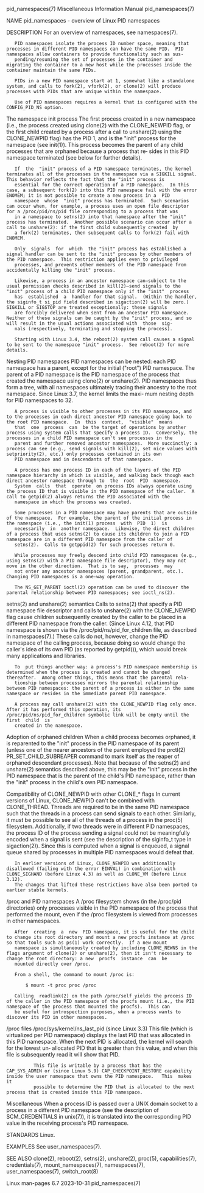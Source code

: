 pid_namespaces(7)                                                                     Miscellaneous Information Manual                                                                    pid_namespaces(7)

NAME
       pid_namespaces - overview of Linux PID namespaces

DESCRIPTION
       For an overview of namespaces, see namespaces(7).

       PID namespaces isolate the process ID number space, meaning that processes in different PID namespaces can have the same PID.  PID namespaces allow containers to provide functionality such as sus‐
       pending/resuming the set of processes in the container and migrating the container to a new host while the processes inside the container maintain the same PIDs.

       PIDs in a new PID namespace start at 1, somewhat like a standalone system, and calls to fork(2), vfork(2), or clone(2) will produce processes with PIDs that are unique within the namespace.

       Use of PID namespaces requires a kernel that is configured with the CONFIG_PID_NS option.

   The namespace init process
       The  first  process  created  in  a new namespace (i.e., the process created using clone(2) with the CLONE_NEWPID flag, or the first child created by a process after a call to unshare(2) using the
       CLONE_NEWPID flag) has the PID 1, and is the "init" process for the namespace (see init(1)).  This process becomes the parent of any child processes that are orphaned because a  process  that  re‐
       sides in this PID namespace terminated (see below for further details).

       If  the  "init" process of a PID namespace terminates, the kernel terminates all of the processes in the namespace via a SIGKILL signal.  This behavior reflects the fact that the "init" process is
       essential for the correct operation of a PID namespace.  In this case, a subsequent fork(2) into this PID namespace fail with the error ENOMEM; it is not possible to create a new process in a  PID
       namespace  whose  "init" process has terminated.  Such scenarios can occur when, for example, a process uses an open file descriptor for a /proc/pid/ns/pid file corresponding to a process that was
       in a namespace to setns(2) into that namespace after the "init" process has terminated.  Another possible scenario can occur after a call to unshare(2): if the first child subsequently created  by
       a fork(2) terminates, then subsequent calls to fork(2) fail with ENOMEM.

       Only  signals  for  which  the "init" process has established a signal handler can be sent to the "init" process by other members of the PID namespace.  This restriction applies even to privileged
       processes, and prevents other members of the PID namespace from accidentally killing the "init" process.

       Likewise, a process in an ancestor namespace can—subject to the usual permission checks described in kill(2)—send signals to the "init" process of a child PID namespace only if the "init"  process
       has  established  a  handler for that signal.  (Within the handler, the siginfo_t si_pid field described in sigaction(2) will be zero.)  SIGKILL or SIGSTOP are treated exceptionally: these signals
       are forcibly delivered when sent from an ancestor PID namespace.  Neither of these signals can be caught by the "init" process, and so will result in the usual actions associated with  those  sig‐
       nals (respectively, terminating and stopping the process).

       Starting with Linux 3.4, the reboot(2) system call causes a signal to be sent to the namespace "init" process.  See reboot(2) for more details.

   Nesting PID namespaces
       PID  namespaces  can  be nested: each PID namespace has a parent, except for the initial ("root") PID namespace.  The parent of a PID namespace is the PID namespace of the process that created the
       namespace using clone(2) or unshare(2).  PID namespaces thus form a tree, with all namespaces ultimately tracing their ancestry to the root namespace.  Since Linux 3.7, the kernel limits the maxi‐
       mum nesting depth for PID namespaces to 32.

       A process is visible to other processes in its PID namespace, and to the processes in each direct ancestor PID namespace going back to the root PID namespace.  In  this  context,  "visible"  means
       that  one  process  can  be the target of operations by another process using system calls that specify a process ID.  Conversely, the processes in a child PID namespace can't see processes in the
       parent and further removed ancestor namespaces.  More succinctly: a process can see (e.g., send signals with kill(2), set nice values with setpriority(2), etc.) only processes contained in its own
       PID namespace and in descendants of that namespace.

       A process has one process ID in each of the layers of the PID namespace hierarchy in which is visible, and walking back though each direct ancestor namespace through to  the  root  PID  namespace.
       System  calls  that  operate  on process IDs always operate using the process ID that is visible in the PID namespace of the caller.  A call to getpid(2) always returns the PID associated with the
       namespace in which the process was created.

       Some processes in a PID namespace may have parents that are outside of the namespace.  For example, the parent of the initial process in the namespace (i.e., the init(1) process  with  PID  1)  is
       necessarily  in  another namespace.  Likewise, the direct children of a process that uses setns(2) to cause its children to join a PID namespace are in a different PID namespace from the caller of
       setns(2).  Calls to getppid(2) for such processes return 0.

       While processes may freely descend into child PID namespaces (e.g., using setns(2) with a PID namespace file descriptor), they may not move in the other direction.  That is to say,  processes  may
       not enter any ancestor namespaces (parent, grandparent, etc.).  Changing PID namespaces is a one-way operation.

       The NS_GET_PARENT ioctl(2) operation can be used to discover the parental relationship between PID namespaces; see ioctl_ns(2).

   setns(2) and unshare(2) semantics
       Calls  to setns(2) that specify a PID namespace file descriptor and calls to unshare(2) with the CLONE_NEWPID flag cause children subsequently created by the caller to be placed in a different PID
       namespace from the caller.  (Since Linux 4.12, that PID namespace is shown via the /proc/pid/ns/pid_for_children file, as described in namespaces(7).)  These calls do not, however, change the  PID
       namespace of the calling process, because doing so would change the caller's idea of its own PID (as reported by getpid()), which would break many applications and libraries.

       To  put things another way: a process's PID namespace membership is determined when the process is created and cannot be changed thereafter.  Among other things, this means that the parental rela‐
       tionship between processes mirrors the parental relationship between PID namespaces: the parent of a process is either in the same namespace or resides in the immediate parent PID namespace.

       A process may call unshare(2) with the CLONE_NEWPID flag only once.  After it has performed this operation, its /proc/pid/ns/pid_for_children symbolic link will be empty until the first  child  is
       created in the namespace.

   Adoption of orphaned children
       When  a  child  process  becomes  orphaned,  it  is  reparented  to  the  "init"  process in the PID namespace of its parent (unless one of the nearer ancestors of the parent employed the prctl(2)
       PR_SET_CHILD_SUBREAPER command to mark itself as the reaper of orphaned descendant processes).  Note that because of the setns(2) and unshare(2) semantics described above, this may be  the  "init"
       process in the PID namespace that is the parent of the child's PID namespace, rather than the "init" process in the child's own PID namespace.

   Compatibility of CLONE_NEWPID with other CLONE_* flags
       In  current  versions  of Linux, CLONE_NEWPID can't be combined with CLONE_THREAD.  Threads are required to be in the same PID namespace such that the threads in a process can send signals to each
       other.  Similarly, it must be possible to see all of the threads of a process in the proc(5) filesystem.  Additionally, if two threads were in different PID  namespaces,  the  process  ID  of  the
       process  sending  a signal could not be meaningfully encoded when a signal is sent (see the description of the siginfo_t type in sigaction(2)).  Since this is computed when a signal is enqueued, a
       signal queue shared by processes in multiple PID namespaces would defeat that.

       In earlier versions of Linux, CLONE_NEWPID was additionally disallowed (failing with the error EINVAL) in combination with CLONE_SIGHAND (before Linux 4.3) as well as CLONE_VM (before Linux 3.12).
       The changes that lifted these restrictions have also been ported to earlier stable kernels.

   /proc and PID namespaces
       A /proc filesystem shows (in the /proc/pid directories) only processes visible in the PID namespace of the process that performed the mount, even if the /proc filesystem is viewed  from  processes
       in other namespaces.

       After  creating  a  new  PID namespace, it is useful for the child to change its root directory and mount a new procfs instance at /proc so that tools such as ps(1) work correctly.  If a new mount
       namespace is simultaneously created by including CLONE_NEWNS in the flags argument of clone(2) or unshare(2), then it isn't necessary to change the root directory: a new  procfs  instance  can  be
       mounted directly over /proc.

       From a shell, the command to mount /proc is:

           $ mount -t proc proc /proc

       Calling  readlink(2) on the path /proc/self yields the process ID of the caller in the PID namespace of the procfs mount (i.e., the PID namespace of the process that mounted the procfs).  This can
       be useful for introspection purposes, when a process wants to discover its PID in other namespaces.

   /proc files
       /proc/sys/kernel/ns_last_pid (since Linux 3.3)
              This file (which is virtualized per PID namespace) displays the last PID that was allocated in this PID namespace.  When the next PID is allocated, the kernel will search for the lowest un‐
              allocated PID that is greater than this value, and when this file is subsequently read it will show that PID.

              This file is writable by a process that has the CAP_SYS_ADMIN or (since Linux 5.9) CAP_CHECKPOINT_RESTORE capability inside the user namespace that owns the PID namespace.   This  makes  it
              possible to determine the PID that is allocated to the next process that is created inside this PID namespace.

   Miscellaneous
       When  a  process  ID  is passed over a UNIX domain socket to a process in a different PID namespace (see the description of SCM_CREDENTIALS in unix(7)), it is translated into the corresponding PID
       value in the receiving process's PID namespace.

STANDARDS
       Linux.

EXAMPLES
       See user_namespaces(7).

SEE ALSO
       clone(2), reboot(2), setns(2), unshare(2), proc(5), capabilities(7), credentials(7), mount_namespaces(7), namespaces(7), user_namespaces(7), switch_root(8)

Linux man-pages 6.7                                                                              2023-10-31                                                                               pid_namespaces(7)

